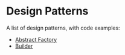 # Design Patterns

A list of design patterns, with code examples:

- [Abstract Factory](abstractFactory/README.md)
- [Builder](builder/README.md)